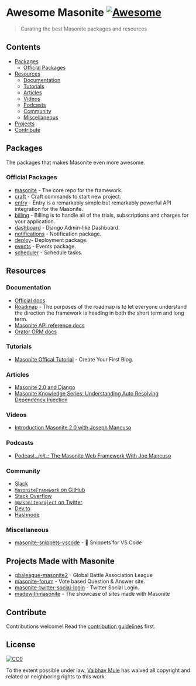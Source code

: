 # Awesome Masonite [![Awesome](https://awesome.re/badge.svg)](https://awesome.re)

> Curating the best Masonite packages and resources


## Contents

- [Packages](#packages)
    - [Official Packages](#official-packages)
- [Resources](#resources)
    - [Documentation](#documentation)
    - [Tutorials](#tutorials)
    - [Articles](#articles)
    - [Videos](#videos)
    - [Podcasts](#podcasts)
    - [Community](#community)
    - [Miscellaneous](#miscellaneous)
- [Projects](#projects)
- [Contribute](#contribute)

## Packages
The packages that makes Masonite even more awesome.
### Official Packages

- [masonite](https://github.com/MasoniteFramework/core) - The core repo for the framework.
- [craft](https://github.com/MasoniteFramework/craft) - Craft commands to start new project.
- [entry](https://github.com/MasoniteFramework/entry) - Entry is a remarkably simple but remarkably powerful API integration for the Masonite. 
- [billing](https://github.com/MasoniteFramework/billing) - Billing is to handle all of the trials, subscriptions and charges for your application.
- [dashboard](https://github.com/MasoniteFramework/dashboard) - Django Admin-like Dashboard.
- [notifications](https://github.com/MasoniteFramework/notifications) - Notification package.
- [deploy](https://github.com/MasoniteFramework/deploy)- Deployment package.
- [events](https://github.com/MasoniteFramework/events) -  Events package.
- [scheduler](https://github.com/MasoniteFramework/scheduler) - Schedule tasks.

## Resources

### Documentation
- [Official docs](https://docs.masoniteproject.com/)
- [Roadmap](https://github.com/MasoniteFramework/roadmap) - The purposes of the roadmap is to let everyone understand the direction the framework is heading in both the short term and long term.
- [Masonite API reference docs](https://reference.masoniteproject.com/)
- [Orator ORM docs](https://orator-orm.com/docs/)

### Tutorials

- [Masonite Offical Tutorial](https://docs.masoniteproject.com/creating-your-first-blog/introduction) - Create Your First Blog.

### Articles

- [Masonite 2.0 and Django](https://medium.com/@idmann509/masonite-2-0-and-django-beb4986d967f)
- [Masonite Knowledge Series: Understanding Auto Resolving Dependency Injection](https://dev.to/masonite/masonite-python-framework-knowledge-series-part-1---understanding-auto-resolving-dependency-injection-14ma)

### Videos

- [Introduction Masonite 2.0 with Joseph Mancuso](https://www.youtube.com/playlist?list=PLdR9bD5hyZiiPv3pmtkSbFOFTE2HIVmhl)

### Podcasts
- [Podcast.\__init__: The Masonite Web Framework With Joe Mancuso](https://www.podcastinit.com/masonite-with-joe-mancuso-episode-174/)

### Community
- [Slack](http://slack.masoniteproject.com/)
- [`MasoniteFramework` on GitHub](https://github.com/MasoniteFramework) 
- [Stack Overflow](https://stackoverflow.com/questions/tagged/masonite)
- [`@masoniteproject` on Twitter](https://twitter.com/masoniteproject)
- [Dev.to](https://dev.to/masonite)
- [Hashnode](https://hashnode.com/n/masonite)

### Miscellaneous
- [masonite-snippets-vscode](https://github.com/nioperas06/masonite-snippets-vscode) - :rocket: Snippets for VS Code

## Projects Made with Masonite
- [gbaleague-masonite2](https://github.com/josephmancuso/gbaleague-masonite2) - Global Battle Association League
- [masonite-forum](https://github.com/nioperas06/masonite-forum]) - Vote based Question & Answer site.
- [masonite-twitter-social-login](https://github.com/vaibhavmule/masonite-twitter-social-login) - Twitter Social Login.
- [madewithmasonite](https://github.com/mitchdennett/madewithmasonite) - The showcase of sites made with Masonite

## Contribute

Contributions welcome! Read the [contribution guidelines](CONTRIBUTING.md) first.

## License

[![CC0](https://mirrors.creativecommons.org/presskit/buttons/88x31/svg/cc-zero.svg)](http://creativecommons.org/publicdomain/zero/1.0)

To the extent possible under law, [Vaibhav Mule](https://vaibhavmule.com) has waived all copyright and
related or neighboring rights to this work.
